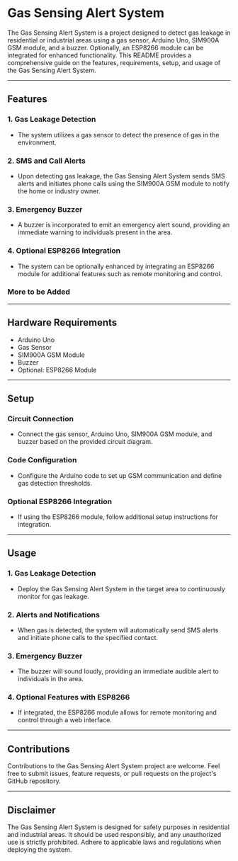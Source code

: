 # Gas Sensing Alert System

The Gas Sensing Alert System is a project designed to detect gas leakage in residential or industrial areas using a gas sensor, Arduino Uno, SIM900A GSM module, and a buzzer. Optionally, an ESP8266 module can be integrated for enhanced functionality. This README provides a comprehensive guide on the features, requirements, setup, and usage of the Gas Sensing Alert System.

---

## Features

### 1. Gas Leakage Detection

- The system utilizes a gas sensor to detect the presence of gas in the environment.

### 2. SMS and Call Alerts

- Upon detecting gas leakage, the Gas Sensing Alert System sends SMS alerts and initiates phone calls using the SIM900A GSM module to notify the home or industry owner.

### 3. Emergency Buzzer

- A buzzer is incorporated to emit an emergency alert sound, providing an immediate warning to individuals present in the area.

### 4. Optional ESP8266 Integration

- The system can be optionally enhanced by integrating an ESP8266 module for additional features such as remote monitoring and control.

### More to be Added

---

## Hardware Requirements

- Arduino Uno
- Gas Sensor
- SIM900A GSM Module
- Buzzer
- Optional: ESP8266 Module

---

## Setup

### Circuit Connection

- Connect the gas sensor, Arduino Uno, SIM900A GSM module, and buzzer based on the provided circuit diagram.

### Code Configuration

- Configure the Arduino code to set up GSM communication and define gas detection thresholds.

### Optional ESP8266 Integration

- If using the ESP8266 module, follow additional setup instructions for integration.

---

## Usage

### 1. Gas Leakage Detection

- Deploy the Gas Sensing Alert System in the target area to continuously monitor for gas leakage.

### 2. Alerts and Notifications

- When gas is detected, the system will automatically send SMS alerts and initiate phone calls to the specified contact.

### 3. Emergency Buzzer

- The buzzer will sound loudly, providing an immediate audible alert to individuals in the area.

### 4. Optional Features with ESP8266

- If integrated, the ESP8266 module allows for remote monitoring and control through a web interface.

---

## Contributions

Contributions to the Gas Sensing Alert System project are welcome. Feel free to submit issues, feature requests, or pull requests on the project's GitHub repository.

---

## Disclaimer

The Gas Sensing Alert System is designed for safety purposes in residential and industrial areas. It should be used responsibly, and any unauthorized use is strictly prohibited. Adhere to applicable laws and regulations when deploying the system.
